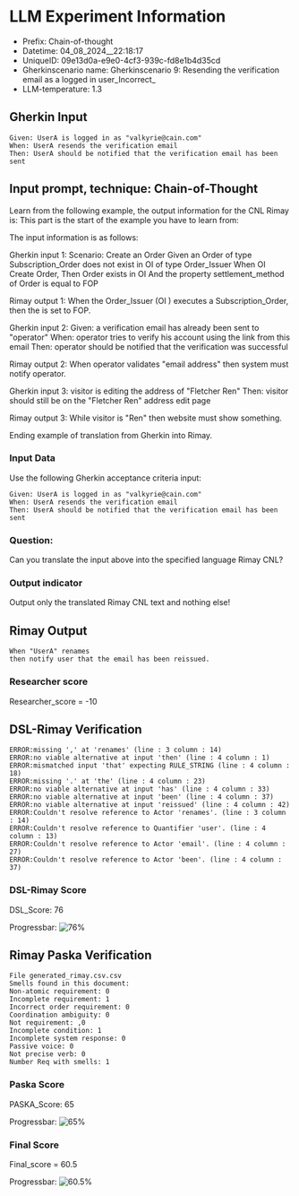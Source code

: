 

# LLM Experiment Information
* Prefix:   Chain-of-thought
* Datetime: 04_08_2024__22:18:17
* UniqueID: 09e13d0a-e9e0-4cf3-939c-fd8e1b4d35cd
* Gherkinscenario name: Gherkinscenario 9: Resending the verification email as a logged in user_Incorrect_
* LLM-temperature: 1.3

        

## Gherkin Input
```
Given: UserA is logged in as "valkyrie@cain.com"
When: UserA resends the verification email
Then: UserA should be notified that the verification email has been sent
```
    



## Input prompt, technique: Chain-of-Thought


Learn from the following example, the output information for the CNL Rimay is: 
This part is the start of the example you have to learn from:

The input information is as follows: 

Gherkin input 1:
Scenario: Create an Order
Given an Order of type Subscription_Order does not exist in OI of type Order_Issuer 
When OI Create Order, 
Then Order exists in OI 
And the property settlement_method of Order is equal to FOP


Rimay output 1:
When the Order_Issuer (OI ) executes  a Subscription_Order, 
then the  is set to FOP.


Gherkin input 2:
Given: a verification email has already been sent to "operator"
When: operator tries to verify his account using the link from this email
Then: operator should be notified that the verification was successful

Rimay output 2:
When operator validates "email address" 
then system must notify operator.  
 

Gherkin input 3: 
visitor is editing the address of "Fletcher Ren"
Then: visitor should still be on the "Fletcher Ren" address edit page


Rimay output 3:
While visitor is "Ren" 
then website must show something.


Ending example of translation from Gherkin into Rimay.


### Input Data
Use the following Gherkin acceptance criteria input: 
```
Given: UserA is logged in as "valkyrie@cain.com"
When: UserA resends the verification email
Then: UserA should be notified that the verification email has been sent
```

### Question:
Can you translate the input above into the specified language Rimay CNL?

### Output indicator
Output only the translated Rimay CNL text and nothing else!


## Rimay Output
```
When "UserA" renames  
then notify user that the email has been reissued.
``` 
            

### Researcher score
Researcher_score = -10




## DSL-Rimay Verification
```
ERROR:missing ',' at 'renames' (line : 3 column : 14)
ERROR:no viable alternative at input 'then' (line : 4 column : 1)
ERROR:mismatched input 'that' expecting RULE_STRING (line : 4 column : 18)
ERROR:missing '.' at 'the' (line : 4 column : 23)
ERROR:no viable alternative at input 'has' (line : 4 column : 33)
ERROR:no viable alternative at input 'been' (line : 4 column : 37)
ERROR:no viable alternative at input 'reissued' (line : 4 column : 42)
ERROR:Couldn't resolve reference to Actor 'renames'. (line : 3 column : 14)
ERROR:Couldn't resolve reference to Quantifier 'user'. (line : 4 column : 13)
ERROR:Couldn't resolve reference to Actor 'email'. (line : 4 column : 27)
ERROR:Couldn't resolve reference to Actor 'been'. (line : 4 column : 37)

```
### DSL-Rimay Score
DSL_Score: 76

Progressbar: ![76%](https://progress-bar.dev/76)

            


## Rimay Paska Verification
```
File generated_rimay.csv.csv
Smells found in this document: 
Non-atomic requirement: 0
Incomplete requirement: 1
Incorrect order requirement: 0
Coordination ambiguity: 0
Not requirement: ,0
Incomplete condition: 1
Incomplete system response: 0
Passive voice: 0
Not precise verb: 0
Number Req with smells: 1

```
### Paska Score
PASKA_Score: 65

Progressbar: ![65%](https://progress-bar.dev/65)

            

### Final Score
Final_score = 60.5

Progressbar: ![60.5%](https://progress-bar.dev/60.5)


